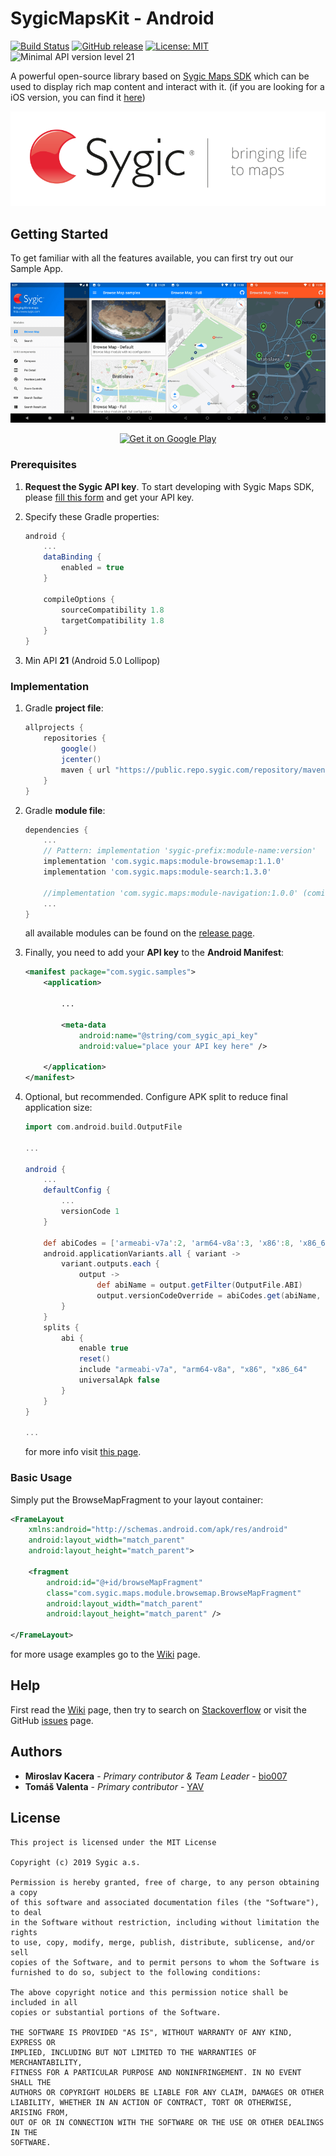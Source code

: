 # SygicMapsKit - Android

[![Build Status](https://travis-ci.com/Sygic/sygic-maps-kit-android.svg?branch=master)][8] [![GitHub release](https://img.shields.io/github/release/Sygic/sygic-maps-kit-android.svg)][1] [![License: MIT](https://img.shields.io/github/license/Sygic/sygic-maps-kit-android.svg)][12] ![Minimal API version level 21](https://img.shields.io/badge/API_level-21-green.svg)

A powerful open-source library based on [Sygic Maps SDK][5] which can be used to display rich map content and interact with it.
(if you are looking for a iOS version, you can find it [here][4])

<p align="center"><img src="assets/images/sygic_logo.png" alt="Sygic Logo"></p>

## Getting Started

To get familiar with all the features available, you can first try out our Sample App.

<p align="center"><a href="assets/images/screenshots_orig.png" target="_blank"><img src="assets/images/screenshots.png" alt="Screenshots"></a></p>
<p align="center"><a href="https://play.google.com/store/apps/details?id=com.sygic.samples" target="_blank"><img src="https://play.google.com/intl/en_us/badges/images/generic/en_badge_web_generic.png" alt="Get it on Google Play" height="80"></a></p>

### Prerequisites

1. **Request the Sygic API key**. To start developing with Sygic Maps SDK, please [fill this form][6] and get your API key.

2. Specify these Gradle properties:

    ```gradle
    android {
        ...
        dataBinding {
            enabled = true
        }
    
        compileOptions {
            sourceCompatibility 1.8
            targetCompatibility 1.8
        }
    }
    ```

3. Min API **21** (Android 5.0 Lollipop)

### Implementation

1. Gradle **project file**:

    ```gradle
    allprojects {
        repositories {
            google()
            jcenter()
            maven { url "https://public.repo.sygic.com/repository/maven-sygic-releases/" }
        }
    }
    ```

2. Gradle **module file**:

    ```gradle
    dependencies {
        ...
        // Pattern: implementation 'sygic-prefix:module-name:version'
        implementation 'com.sygic.maps:module-browsemap:1.1.0'
        implementation 'com.sygic.maps:module-search:1.3.0'

        //implementation 'com.sygic.maps:module-navigation:1.0.0' (coming soon)
        ...
    }
    ```
    
    all available modules can be found on the [release page][1].

3. Finally, you need to add your **API key** to the **Android Manifest**:

    ```xml
    <manifest package="com.sygic.samples">
        <application>
    
            ...
     
            <meta-data
                android:name="@string/com_sygic_api_key"
                android:value="place your API key here" />
    
        </application>
    </manifest>
    ```

4. Optional, but recommended. Configure APK split to reduce final application size:

    ```gradle
    import com.android.build.OutputFile
    
    ...
    
    android {
        ...
        defaultConfig {
            ...
            versionCode 1
        }
    
        def abiCodes = ['armeabi-v7a':2, 'arm64-v8a':3, 'x86':8, 'x86_64':9 ]
        android.applicationVariants.all { variant ->
            variant.outputs.each {
                output ->
                    def abiName = output.getFilter(OutputFile.ABI)
                    output.versionCodeOverride = abiCodes.get(abiName, 0) * 100000 + variant.versionCode
            }
        }
        splits {
            abi {
                enable true
                reset()
                include "armeabi-v7a", "arm64-v8a", "x86", "x86_64"
                universalApk false
            }
        }
    }
    
    ...
    ```

    for more info visit [this page][7].

### Basic Usage

Simply put the BrowseMapFragment to your layout container:

```xml
<FrameLayout
    xmlns:android="http://schemas.android.com/apk/res/android"
    android:layout_width="match_parent"
    android:layout_height="match_parent">

    <fragment
        android:id="@+id/browseMapFragment"
        class="com.sygic.maps.module.browsemap.BrowseMapFragment"
        android:layout_width="match_parent"
        android:layout_height="match_parent" />

</FrameLayout>
```

for more usage examples go to the [Wiki][2] page.

## Help

First read the [Wiki][2] page, then try to search on [Stackoverflow][9] or visit the GitHub [issues][3] page.

## Authors

* **Miroslav Kacera** - *Primary contributor & Team Leader* - [bio007][10]
* **Tomáš Valenta** - *Primary contributor* - [YAV][11]

## License

    This project is licensed under the MIT License

    Copyright (c) 2019 Sygic a.s.
    
    Permission is hereby granted, free of charge, to any person obtaining a copy
    of this software and associated documentation files (the "Software"), to deal
    in the Software without restriction, including without limitation the rights
    to use, copy, modify, merge, publish, distribute, sublicense, and/or sell
    copies of the Software, and to permit persons to whom the Software is
    furnished to do so, subject to the following conditions:
    
    The above copyright notice and this permission notice shall be included in all
    copies or substantial portions of the Software.
    
    THE SOFTWARE IS PROVIDED "AS IS", WITHOUT WARRANTY OF ANY KIND, EXPRESS OR
    IMPLIED, INCLUDING BUT NOT LIMITED TO THE WARRANTIES OF MERCHANTABILITY,
    FITNESS FOR A PARTICULAR PURPOSE AND NONINFRINGEMENT. IN NO EVENT SHALL THE
    AUTHORS OR COPYRIGHT HOLDERS BE LIABLE FOR ANY CLAIM, DAMAGES OR OTHER
    LIABILITY, WHETHER IN AN ACTION OF CONTRACT, TORT OR OTHERWISE, ARISING FROM,
    OUT OF OR IN CONNECTION WITH THE SOFTWARE OR THE USE OR OTHER DEALINGS IN THE
    SOFTWARE.
    
[1]: https://github.com/Sygic/sygic-maps-kit-android/releases
[2]: https://github.com/Sygic/sygic-maps-kit-android/wiki
[3]: https://github.com/Sygic/sygic-maps-kit-android/issues
[4]: https://github.com/Sygic/sygic-maps-kit-ios/
[5]: https://www.sygic.com/enterprise/maps-navigation-sdk-api-developers
[6]: https://www.sygic.com/enterprise/get-api-key/
[7]: https://developer.android.com/studio/build/configure-apk-splits
[8]: https://github.com/Sygic/sygic-maps-kit-android/
[9]: https://stackoverflow.com/questions/tagged/android+sygic
[10]: https://github.com/bio007
[11]: https://github.com/TomasValenta
[12]: https://github.com/Sygic/sygic-maps-kit-android/blob/master/LICENSE

